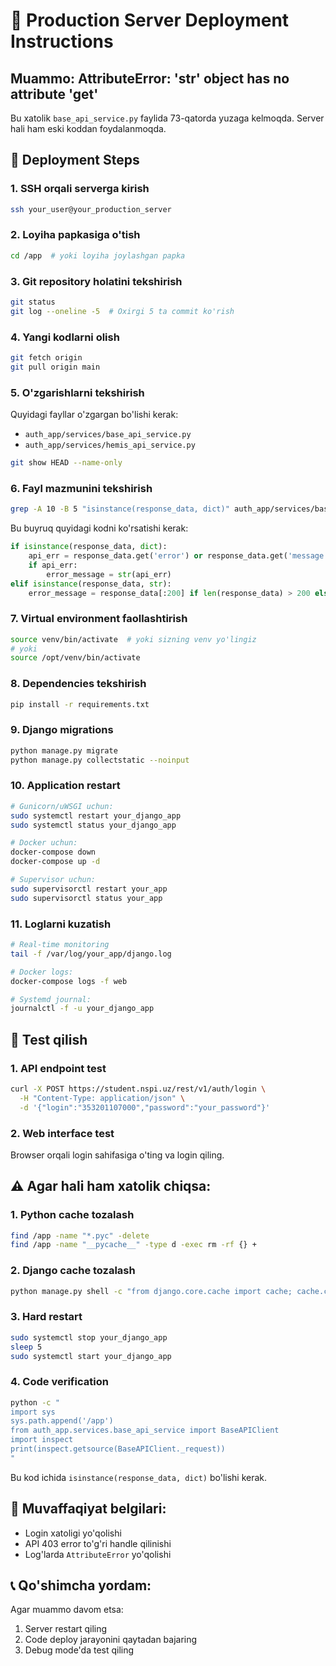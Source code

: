 # 🚀 Production Server Deployment Instructions

## Muammo: AttributeError: 'str' object has no attribute 'get'

Bu xatolik `base_api_service.py` faylida 73-qatorda yuzaga kelmoqda. Server hali ham eski koddan foydalanmoqda.

## 🔧 Deployment Steps

### 1. SSH orqali serverga kirish
```bash
ssh your_user@your_production_server
```

### 2. Loyiha papkasiga o'tish
```bash
cd /app  # yoki loyiha joylashgan papka
```

### 3. Git repository holatini tekshirish
```bash
git status
git log --oneline -5  # Oxirgi 5 ta commit ko'rish
```

### 4. Yangi kodlarni olish
```bash
git fetch origin
git pull origin main
```

### 5. O'zgarishlarni tekshirish
Quyidagi fayllar o'zgargan bo'lishi kerak:
- `auth_app/services/base_api_service.py`
- `auth_app/services/hemis_api_service.py`

```bash
git show HEAD --name-only
```

### 6. Fayl mazmunini tekshirish
```bash
grep -A 10 -B 5 "isinstance(response_data, dict)" auth_app/services/base_api_service.py
```

Bu buyruq quyidagi kodni ko'rsatishi kerak:
```python
if isinstance(response_data, dict):
    api_err = response_data.get('error') or response_data.get('message') or response_data.get('detail')
    if api_err:
        error_message = str(api_err)
elif isinstance(response_data, str):
    error_message = response_data[:200] if len(response_data) > 200 else response_data
```

### 7. Virtual environment faollashtirish
```bash
source venv/bin/activate  # yoki sizning venv yo'lingiz
# yoki
source /opt/venv/bin/activate
```

### 8. Dependencies tekshirish
```bash
pip install -r requirements.txt
```

### 9. Django migrations
```bash
python manage.py migrate
python manage.py collectstatic --noinput
```

### 10. Application restart
```bash
# Gunicorn/uWSGI uchun:
sudo systemctl restart your_django_app
sudo systemctl status your_django_app

# Docker uchun:
docker-compose down
docker-compose up -d

# Supervisor uchun:
sudo supervisorctl restart your_app
sudo supervisorctl status your_app
```

### 11. Loglarni kuzatish
```bash
# Real-time monitoring
tail -f /var/log/your_app/django.log

# Docker logs:
docker-compose logs -f web

# Systemd journal:
journalctl -f -u your_django_app
```

## 🧪 Test qilish

### 1. API endpoint test
```bash
curl -X POST https://student.nspi.uz/rest/v1/auth/login \
  -H "Content-Type: application/json" \
  -d '{"login":"353201107000","password":"your_password"}'
```

### 2. Web interface test
Browser orqali login sahifasiga o'ting va login qiling.

## ⚠️ Agar hali ham xatolik chiqsa:

### 1. Python cache tozalash
```bash
find /app -name "*.pyc" -delete
find /app -name "__pycache__" -type d -exec rm -rf {} +
```

### 2. Django cache tozalash
```bash
python manage.py shell -c "from django.core.cache import cache; cache.clear()"
```

### 3. Hard restart
```bash
sudo systemctl stop your_django_app
sleep 5
sudo systemctl start your_django_app
```

### 4. Code verification
```bash
python -c "
import sys
sys.path.append('/app')
from auth_app.services.base_api_service import BaseAPIClient
import inspect
print(inspect.getsource(BaseAPIClient._request))
"
```

Bu kod ichida `isinstance(response_data, dict)` bo'lishi kerak.

## 🎯 Muvaffaqiyat belgilari:
- Login xatoligi yo'qolishi
- API 403 error to'g'ri handle qilinishi  
- Log'larda `AttributeError` yo'qolishi

## 📞 Qo'shimcha yordam:
Agar muammo davom etsa:
1. Server restart qiling
2. Code deploy jarayonini qaytadan bajaring
3. Debug mode'da test qiling
